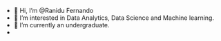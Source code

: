 - 👋 Hi, I’m @Ranidu Fernando
- 👀 I’m interested in Data Analytics, Data Science and Machine learning.
- 🌱 I’m currently an undergraduate.
-

<!---
Ranidu-Fdo/Ranidu-Fdo is a ✨ special ✨ repository because its `README.md` (this file) appears on your GitHub profile.
You can click the Preview link to take a look at your changes.
--->
